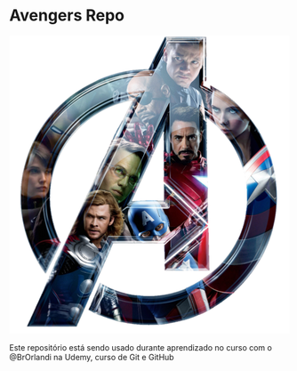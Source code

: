# Avengers Repo

![AVENGERS](avengers.png)

Este repositório está sendo usado durante aprendizado no curso com o @BrOrlandi na Udemy, curso de Git e GitHub

